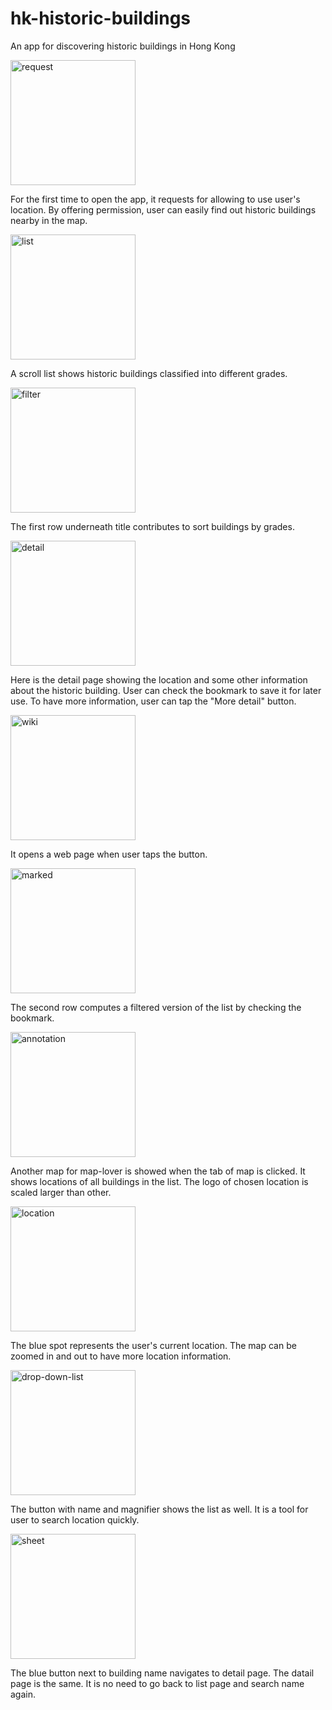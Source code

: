 # hk-historic-buildings
An app for discovering historic buildings in Hong Kong

<img src="screenshots/request-permission.png" alt="request" width="200"/>

For the first time to open the app, it requests for allowing to use user's location. By offering permission, user can easily find out historic buildings nearby in the map.

<img src="screenshots/list.png" alt="list" 
width="200"/>

A scroll list shows historic buildings classified into different grades.

<img src="screenshots/filter.png" alt="filter" width="200"/>

The first row underneath title contributes to sort buildings by grades. 

<img src="screenshots/detail.png" alt="detail" width="200"/>

Here is the detail page showing the location and some other information about the historic building. User can check the bookmark to save it for later use. To have more information, user can tap the "More detail" button.

<img src="screenshots/wiki.png" alt="wiki" width="200"/>

It opens a web page when user taps the button. 

<img src="screenshots/marked.png" alt="marked" width="200"/>

The second row computes a filtered version of the list by checking the bookmark.

<img src="screenshots/annotation.png" alt="annotation" width="200"/>

Another map for map-lover is showed when the tab of map is clicked. It shows locations of all buildings in the list. The logo of chosen location is scaled larger than other.

<img src="screenshots/location.png" alt="location" width="200"/>

The blue spot represents the user's current location. The map can be zoomed in and out to have more location information.

<img src="screenshots/drop-down-list.png" alt="drop-down-list" width="200"/>

The button with name and magnifier shows the list as well. It is a tool for user to search location quickly.

<img src="screenshots/sheet.png" alt="sheet" width="200"/>

The blue button next to building name navigates to detail page. The datail page is the same. It is no need to go back to list page and search name again. 